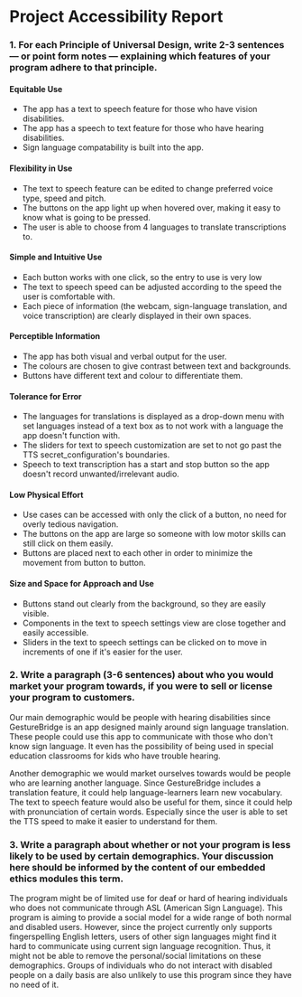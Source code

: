 # Project Accessibility Report

### 1. For each Principle of Universal Design, write 2-3 sentences — or point form notes — explaining which features of your program adhere to that principle.

#### Equitable Use
- The app has a text to speech feature for those who have vision disabilities.
- The app has a speech to text feature for those who have hearing disabilities.
- Sign language compatability is built into the app.

#### Flexibility in Use
- The text to speech feature can be edited to change preferred voice type, speed and pitch.
- The buttons on the app light up when hovered over, making it easy to know what is going to be pressed.
- The user is able to choose from 4 languages to translate transcriptions to.

#### Simple and Intuitive Use
- Each button works with one click, so the entry to use is very low
- The text to speech speed can be adjusted according to the speed the user is comfortable with.
- Each piece of information (the webcam, sign-language translation, and voice transcription) are clearly displayed in
  their own spaces.

#### Perceptible Information
- The app has both visual and verbal output for the user.
- The colours are chosen to give contrast between text and backgrounds.
- Buttons have different text and colour to differentiate them.

#### Tolerance for Error
- The languages for translations is displayed as a drop-down menu with set languages instead of a text box as to not
  work with a language the app doesn't function with.
- The sliders for text to speech customization are set to not go past the TTS secret_configuration's boundaries.
- Speech to text transcription has a start and stop button so the app doesn't record unwanted/irrelevant audio.

#### Low Physical Effort
- Use cases can be accessed with only the click of a button, no need for overly tedious navigation.
- The buttons on the app are large so someone with low motor skills can still click on them easily.
- Buttons are placed next to each other in order to minimize the movement from button to button.

#### Size and Space for Approach and Use
- Buttons stand out clearly from the background, so they are easily visible.
- Components in the text to speech settings view are close together and easily accessible.
- Sliders in the text to speech settings can be clicked on to move in increments of one if it's easier for the user.

### 2. Write a paragraph (3-6 sentences) about who you would market your program towards, if you were to sell or license your program to customers.
Our main demographic would be people with hearing disabilities since GestureBridge is an app designed mainly around sign
language translation. These people could use this app to communicate with those who don't know sign language. It even
has the possibility of being used in special education classrooms for kids who have trouble hearing.

Another demographic we would market ourselves towards would be people who are learning another language. Since
GestureBridge includes a translation feature, it could help language-learners learn new vocabulary. The text to speech
feature would also be useful for them, since it could help with pronunciation of certain words. Especially since the
user is able to set the TTS speed to make it easier to understand for them.

### 3. Write a paragraph about whether or not your program is less likely to be used by certain demographics. Your discussion here should be informed by the content of our embedded ethics modules this term.
The program might be of limited use for deaf or hard of hearing individuals who does not communicate through ASL (American Sign Language). This program is aiming to provide a social model for a wide range of both normal and disabled users. However, since the project currently only supports fingerspelling English letters, users of other sign languages might find it hard to communicate using current sign language recognition. Thus, it might not be able to remove the personal/social limitations on these demographics. Groups of individuals who do not interact with disabled people on a daily basis are also unlikely to use this program since they have no need of it.